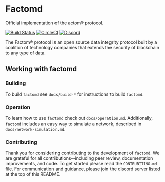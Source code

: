 # Factomd

Official implementation of the actom&reg; protocol.

[![Build Status](https://travis-ci.org/FactomProject/factomd.svg?branch=develop)](https://travis-ci.org/FactomProject/factomd)
[![CircleCI](https://circleci.com/gh/FactomProject/factomd/tree/develop.svg?style=shield)](https://circleci.com/gh/FactomProject/factomd/tree/develop)
[![Discord](https://img.shields.io/badge/discord-join%20chat-blue.svg)](https://discord.gg/SxPePjQ)

The Factom&reg; protocol is an open source data integrity protocol built by a coalition of technology companies that extends the security of blockchain to any type of data.

## Working with factomd

### Building

To build `factomd` see `docs/build-*` for instructions to build `factomd`.

### Operation

To learn how to use `factomd` check out `docs/operation.md`. Additionally, `factomd` includes an easy way to simulate a network, described in `docs/network-simulation.md`.

### Contributing

Thank you for considering contributing to the development of `factomd`. We are grateful for all contributions--including peer review, documentation improvements, and code. To get started please read the `CONTRUBITING.md` file. For communication and guidance, please join the discord server listed at the top of this README.